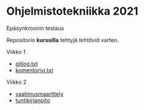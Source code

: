 # Ohjelmistotekniikka 2021 

Epäsynkroonin testaus

Repositorio **kurssilla** tehtyjä *tehtäviä* varten. 

Viikko 1
- [gitlog.txt](./laskarit/viikko1/gitlog.txt)
- [komentorivi.txt](./laskarit/viikko1/komentorivi.txt)


Viikko 2
- [vaatimusmaarittely](./harkkatyo/Documents/vaatimusmaarittely.md)
- [tuntikirjanpito](./harkkatyo/Documents/tuntikirjanpito.md)
